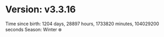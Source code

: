 # Version: v3.3.16
Time since birth: 1204 days, 28897 hours, 1733820 minutes, 104029200 seconds
Season: Winter ❄️
